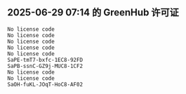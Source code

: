 ## 2025-06-29 07:14 的 GreenHub 许可证
```
No license code
No license code
No license code
No license code
No license code
SaPE-tmT7-bxfc-1EC8-92FD
SaPB-ssnC-GZ9j-MUC8-1CF2
No license code
No license code
SaOH-fuKL-JOqT-HoC8-AF02
```
